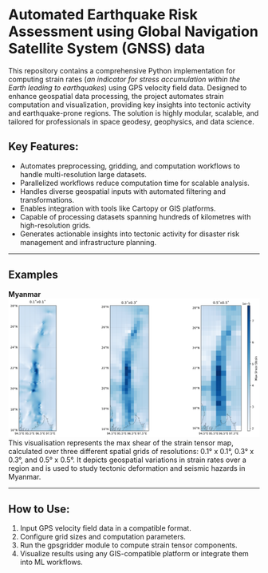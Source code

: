 # Automated Earthquake Risk Assessment using Global Navigation Satellite System (GNSS) data

This repository contains a comprehensive Python implementation for computing strain rates (*an indicator for stress accumulation within the Earth leading to earthquakes*) using GPS velocity field data. Designed to enhance geospatial data processing, the project automates strain computation and visualization, providing key insights into tectonic activity and earthquake-prone regions. The solution is highly modular, scalable, and tailored for professionals in space geodesy, geophysics, and data science.

## Key Features:

- Automates preprocessing, gridding, and computation workflows to handle multi-resolution large datasets.
- Parallelized workflows reduce computation time for scalable analysis.
- Handles diverse geospatial inputs with automated filtering and transformations.
- Enables integration with tools like Cartopy or GIS platforms.
- Capable of processing datasets spanning hundreds of kilometres with high-resolution grids.
- Generates actionable insights into tectonic activity for disaster risk management and infrastructure planning.

---------------
## Examples

**Myanmar**
![**Strain Rates**](images/mynamar.png "Strain Rates")
This visualisation represents the max shear of the strain tensor map, calculated over three different spatial grids of resolutions: 0.1° x 0.1°, 0.3° x 0.3°, and 0.5° x 0.5°. It depicts geospatial variations in strain rates over a region and is used to study tectonic deformation and seismic hazards in Myanmar.

----------

## How to Use:
1. Input GPS velocity field data in a compatible format.
2. Configure grid sizes and computation parameters.
3. Run the gpsgridder module to compute strain tensor components.
4. Visualize results using any GIS-compatible platform or integrate them into ML workflows.








   
